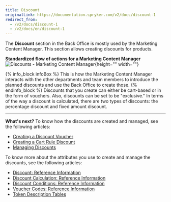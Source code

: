 ```yaml
---
title: Discount
originalLink: https://documentation.spryker.com/v2/docs/discount-1
redirect_from:
  - /v2/docs/discount-1
  - /v2/docs/en/discount-1
---
```


The **Discount** section in the Back Office is mostly used by the Marketing Content Manager.
This section allows creating discounts for products.

**Standardized flow of actions for a Marketing Content Manager**
![Discounts - Marketing Content Manager](https://spryker.s3.eu-central-1.amazonaws.com/docs/User+Guides/Back+Office+User+Guides/Discount/discounts-section.png){height="" width=""}

{% info_block infoBox %}
This is how the Marketing Content Manager interacts with the other departments and team members to introduce the planned discounts and use the Back Office to create those.
{% endinfo_block %}
Discounts that you create can either be cart-based or in the form of vouchers. Also, discounts can be set to be "exclusive."
In terms of the way a discount is calculated, there are two types of discounts: the percentage discount and fixed amount discount.

* * *
**What's next?**
To know how the discounts are created and managed, see the following articles:
* [Creating a Discount Voucher](/docs/scos/user/user-guides/201903.0/back-office-user-guide/discount/creating-a-discount/creating-a-discount-voucher.html)
* [Creating a Cart Rule Discount](/docs/scos/user/user-guides/201903.0/back-office-user-guide/discount/creating-a-discount/creating-a-cart-rule-discount.html)
* [Managing Discounts](/docs/scos/user/user-guides/201903.0/back-office-user-guide/discount/managing-discounts.html)

To know more about the attributes you use to create and manage the discounts, see the following articles:
* [Discount: Reference Information](/docs/scos/user/user-guides/201903.0/back-office-user-guide/discount/references/discount-reference-information.html)
* [Discount Calculation: Reference Information](/docs/scos/user/user-guides/201903.0/back-office-user-guide/discount/references/discount-calculation-reference-information.html)
* [Discount Conditions: Reference Information](/docs/scos/user/user-guides/201903.0/back-office-user-guide/discount/references/discount-conditions-reference-information.html)
* [Voucher Codes: Reference Information](/docs/scos/user/user-guides/201903.0/back-office-user-guide/discount/references/voucher-codes-reference-information.html)
* [Token Description Tables](/docs/scos/user/user-guides/201903.0/back-office-user-guide/discount/references/token-description-tables.html)
